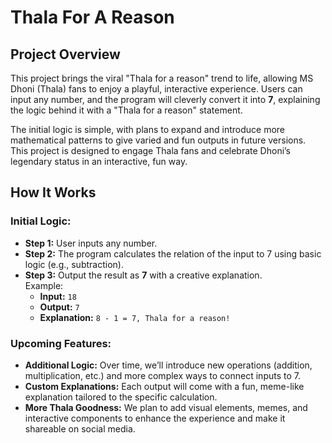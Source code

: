  # Thala For A Reason  

## Project Overview

This project brings the viral "Thala for a reason" trend to life, allowing MS Dhoni (Thala) fans to enjoy a playful, interactive experience. Users can input any number, and the program will cleverly convert it into **7**, explaining the logic behind it with a "Thala for a reason" statement.

The initial logic is simple, with plans to expand and introduce more mathematical patterns to give varied and fun outputs in future versions. This project is designed to engage Thala fans and celebrate Dhoni’s legendary status in an interactive, fun way.

## How It Works

### Initial Logic:
- **Step 1:** User inputs any number.
- **Step 2:** The program calculates the relation of the input to 7 using basic logic (e.g., subtraction).
- **Step 3:** Output the result as **7** with a creative explanation.  
   Example: 
   - **Input:** `18`
   - **Output:** `7`
   - **Explanation:** `8 - 1 = 7, Thala for a reason!`

### Upcoming Features:
- **Additional Logic:** Over time, we’ll introduce new operations (addition, multiplication, etc.) and more complex ways to connect inputs to 7.
- **Custom Explanations:** Each output will come with a fun, meme-like explanation tailored to the specific calculation.
- **More Thala Goodness:** We plan to add visual elements, memes, and interactive components to enhance the experience and make it shareable on social media.
